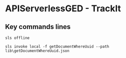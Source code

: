 # APIServerlessGED - TrackIt

## Key commands lines

`sls offline`

`sls invoke local -f getDocumentWhereUuid --path lib\getDocumentWhereUuid.json`